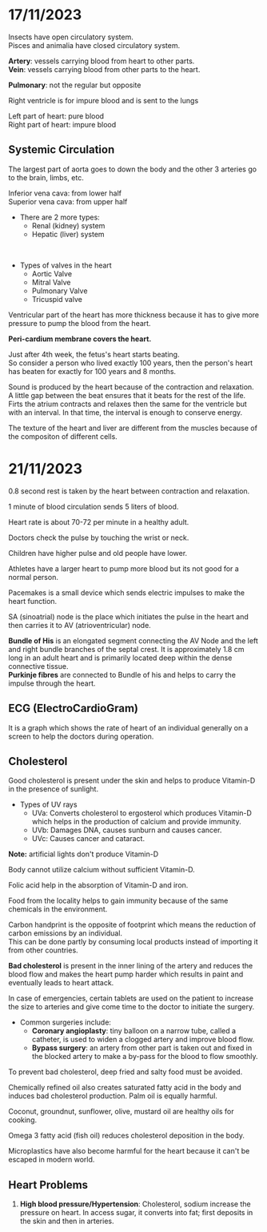 # 17/11/2023

Insects have open circulatory system.  
Pisces and animalia have closed circulatory system. 

**Artery**: vessels carrying blood from heart to other parts.  
**Vein**: vessels carrying blood from other parts to the heart.

**Pulmonary**: not the regular but opposite 

Right ventricle is for impure blood and is sent to the lungs 

Left part of heart: pure blood  
Right part of heart: impure blood 

## Systemic Circulation

The largest part of aorta goes to down the body and the other 3 arteries go to the brain, limbs, etc. 

Inferior vena cava: from lower half  
Superior vena cava: from upper half  

- There are 2 more types: 
    - Renal (kidney) system 
    - Hepatic (liver) system 

<br> 

- Types of valves in the heart 
    - Aortic Valve
    - Mitral Valve
    - Pulmonary Valve 
    - Tricuspid valve

Ventricular part of the heart has more thickness because it has to give more pressure to pump the blood from the heart. 

**Peri-cardium membrane covers the heart.**

Just after 4th week, the fetus's heart starts beating.  
So consider a person who lived exactly 100 years, then the person's heart has beaten for exactly for 100 years and 8 months. 

Sound is produced by the heart because of the contraction and relaxation. A little gap between the beat ensures that it beats for the rest of the life.  
Firts the atrium contracts and relaxes then the same for the ventricle but with an interval. In that time, the interval is enough to conserve energy. 

The texture of the heart and liver are different from the muscles because of the compositon of different cells. 

# 21/11/2023

0.8 second rest is taken by the heart between contraction and relaxation. 

1 minute of blood circulation sends 5 liters of blood. 

Heart rate is about 70-72 per minute in a healthy adult. 

Doctors check the pulse by touching the wrist or neck. 

Children have higher pulse and old people have lower. 

Athletes have a larger heart to pump more blood but its not good for a normal person. 

Pacemakes is a small device which sends electric impulses to make the heart function. 

SA (sinoatrial) node is the place which initiates the pulse in the heart and then carries it to AV (atrioventricular) node. 

**Bundle of His** is an elongated segment connecting the AV Node and the left and right bundle branches of the septal crest. It is approximately 1.8 cm long in an adult heart and is primarily located deep within the dense connective tissue.  
**Purkinje fibres** are connected to Bundle of his and helps to carry the impulse through the heart. 

## ECG (ElectroCardioGram)

It is a graph which shows the rate of heart of an individual generally on a screen to help the doctors during operation. 

## Cholesterol 

Good cholesterol is present under the skin and helps to produce Vitamin-D in the presence of sunlight. 

- Types of UV rays 
    - UVa: Converts cholesterol to ergosterol which produces Vitamin-D which helps in the production of calcium and provide immunity. 
    - UVb: Damages DNA, causes sunburn and causes cancer. 
    - UVc: Causes cancer and cataract. 

**Note:** artificial lights don't produce Vitamin-D

Body cannot utilize calcium without sufficient Vitamin-D. 

Folic acid help in the absorption of Vitamin-D and iron. 

Food from the locality helps to gain immunity because of the same chemicals in the environment. 

Carbon handprint is the opposite of footprint which means the reduction of carbon emissions by an individual.  
This can be done partly by consuming local products instead of importing it from other countries. 

**Bad cholesterol** is present in the inner lining of the artery and reduces the blood flow and makes the heart pump harder which results in paint and eventually leads to heart attack. 

In case of emergencies, certain tablets are used on the patient to increase the size to arteries and give come time to the doctor to initiate the surgery. 

- Common surgeries include:
    - **Coronary angioplasty**: tiny balloon on a narrow tube, called a catheter, is used to widen a clogged artery and improve blood flow. 
    - **Bypass surgery**: an artery from other part is taken out and fixed in the blocked artery to make a by-pass for the blood to flow smoothly. 

To prevent bad cholesterol, deep fried and salty food must be avoided. 

Chemically refined oil also creates saturated fatty acid in the body and induces bad cholesterol production. Palm oil is equally harmful. 

Coconut, groundnut, sunflower, olive, mustard oil are healthy oils for cooking. 

Omega 3 fatty acid (fish oil) reduces cholesterol deposition in the body. 

Microplastics have also become harmful for the heart because it can't be escaped in modern world. 

## Heart Problems 

1. **High blood pressure/Hypertension**: Cholesterol, sodium increase the pressure on heart. In access sugar, it converts into fat; first deposits in the skin and then in arteries.

